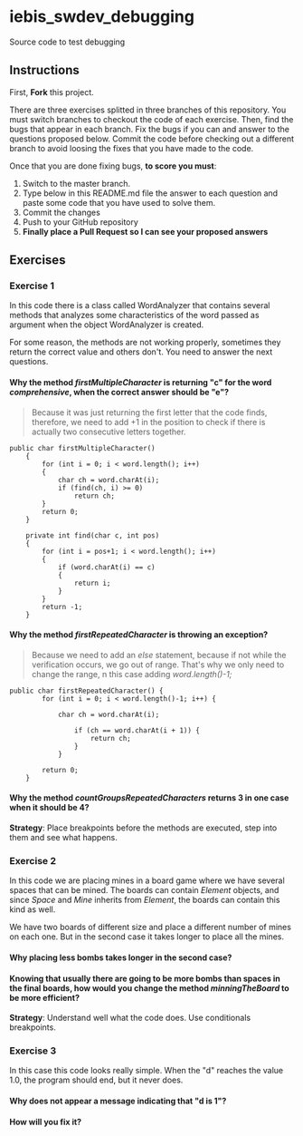 # iebis_swdev_debugging
Source code to test debugging

## Instructions
First, **Fork** this project.

There are three exercises splitted in three branches of this repository. You must switch branches to checkout the code of each exercise.
Then, find the bugs that appear in each branch.
Fix the bugs if you can and answer to the questions proposed below.
Commit the code before checking out a different branch to avoid loosing the fixes that you have made to the code.

Once that you are done fixing bugs, **to score you must**:
1. Switch to the master branch.
2. Type below in this README.md file the answer to each question and paste some code that you have used to solve them.
3. Commit the changes
4. Push to your GitHub repository
5. **Finally place a Pull Request so I can see your proposed answers**


## Exercises
### Exercise 1
In this code there is a class called WordAnalyzer that contains several methods that analyzes some characteristics of the word passed as argument when the object WordAnalyzer is created.

For some reason, the methods are not working properly, sometimes they return the correct value and others don't. You need to answer the next questions.

#### Why the method _firstMultipleCharacter_ is returning "c" for the word _comprehensive_, when the correct answer should be "e"?
>Because it was just returning the first letter that the code finds, therefore, we need to add +1 in the position to check if there is actually two consecutive letters together.

```
public char firstMultipleCharacter()
    {
        for (int i = 0; i < word.length(); i++)
        {
            char ch = word.charAt(i);
            if (find(ch, i) >= 0)
                return ch;
        }
        return 0;
    }

    private int find(char c, int pos)
    {
        for (int i = pos+1; i < word.length(); i++)
        {
            if (word.charAt(i) == c)
            {
                return i;
            }
        }
        return -1;
    }
```
#### Why the method _firstRepeatedCharacter_ is throwing an exception?
>Because we need to add an _else_ statement, because if not while the verification occurs, we go out of range. That's why we only need to change the range, n this case adding _word.length()-1;_

```
public char firstRepeatedCharacter() {
        for (int i = 0; i < word.length()-1; i++) {

            char ch = word.charAt(i);

                if (ch == word.charAt(i + 1)) {
                    return ch;
                }
            }

        return 0;
    }
```

#### Why the method _countGroupsRepeatedCharacters_ returns 3 in one case when it should be 4?

**Strategy**: Place breakpoints before the methods are executed, step into them and see what happens.


### Exercise 2
In this code we are placing mines in a board game where we have several spaces that can be mined. 
The boards can contain _Element_ objects, and since _Space_ and _Mine_ inherits from _Element_, the boards can contain this kind as well.

We have two boards of different size and place a different number of mines on each one. But in the second case it takes longer to place all the mines.

#### Why placing less bombs takes longer in the second case?
#### Knowing that usually there are going to be more bombs than spaces in the final boards, how would you change the method _minningTheBoard_ to be more efficient?

**Strategy**: Understand well what the code does. Use conditionals breakpoints.


### Exercise 3
In this case this code looks really simple. When the "d" reaches the value 1.0, the program should end, but it never does.

#### Why does not appear a message indicating that "d is 1"?
#### How will you fix it?
